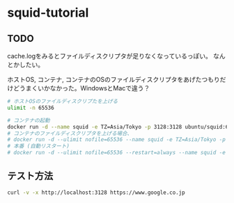 # squid-tutorial

## TODO
cache.logをみるとファイルディスクリプタが足りなくなっているっぽい。
なんとかしたい。

ホストOS, コンテナ, コンテナのOSのファイルディスクリプタをあげたつもりだけどうまくいかなかった。WindowsとMacで違う？

```bash
# ホストOSのファイルディスクリプたを上げる
ulimit -n 65536

# コンテナの起動
docker run -d --name squid -e TZ=Asia/Tokyo -p 3128:3128 ubuntu/squid:6.10-24.10_beta
# コンテナのファイルディスクリプタを上げる場合、
# docker run -d --ulimit nofile=65536 --name squid -e TZ=Asia/Tokyo -p 3128:3128 ubuntu/squid:6.10-24.10_beta
# 本番 (自動リスタート)
# docker run -d --ulimit nofile=65536 --restart=always --name squid -e TZ=Asia/Tokyo -p 3128:3128 ubuntu/squid:6.10-24.10_beta
```

## テスト方法

```bash
curl -v -x http://localhost:3128 https://www.google.co.jp

```
